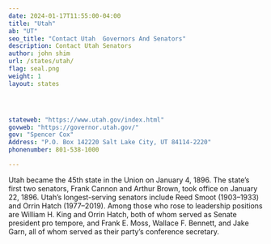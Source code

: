 ```yaml
---
date: 2024-01-17T11:55:00-04:00
title: "Utah"
ab: "UT"
seo_title: "Contact Utah  Governors And Senators"
description: Contact Utah Senators
author: john shim
url: /states/utah/
flag: seal.png
weight: 1
layout: states




stateweb: "https://www.utah.gov/index.html"
govweb: "https://governor.utah.gov/"
gov: "Spencer Cox"
Address: "P.O. Box 142220 Salt Lake City, UT 84114-2220"
phonenumber: 801-538-1000

---
```


Utah became the 45th state in the Union on January 4, 1896. The state’s first two senators, Frank Cannon and Arthur Brown, took office on January 22, 1896. Utah’s longest-serving senators include Reed Smoot (1903–1933) and Orrin Hatch (1977–2019). Among those who rose to leadership positions are William H. King and Orrin Hatch, both of whom served as Senate president pro tempore, and Frank E. Moss, Wallace F. Bennett, and Jake Garn, all of whom served as their party’s conference secretary.